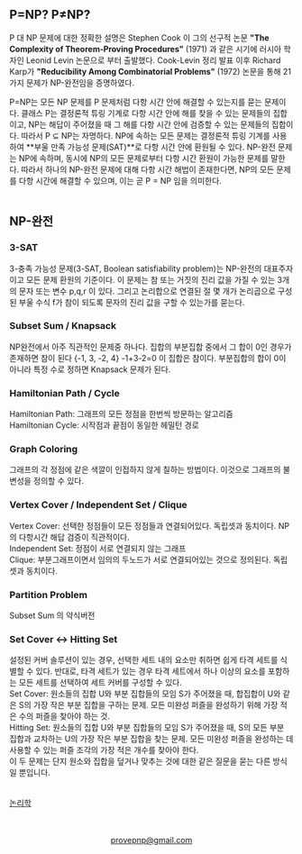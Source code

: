 ## P=NP? P≠NP?
P 대 NP 문제에 대한 정확한 설명은 Stephen Cook 이 그의 선구적 논문 **"The Complexity of Theorem‑Proving Procedures"** (1971) 과 같은 시기에 러시아 학자인 Leonid Levin 논문으로 부터 출발했다. Cook-Levin 정리 발표 이후 Richard Karp가 **"Reducibility Among Combinatorial Problems"** (1972) 논문을 통해 21가지 문제가 NP-완전임을 증명하였다.

P=NP는 모든 NP 문제를 P 문제처럼 다항 시간 안에 해결할 수 있는지를 묻는 문제이다. 클래스 P는 결정론적 튜링 기계로 다항 시간 안에 해를 찾을 수 있는 문제들의 집합이고, NP는 해답이 주어졌을 때 그 해를 다항 시간 안에 검증할 수 있는 문제들의 집합이다. 따라서 P ⊆ NP는 자명하다. NP에 속하는 모든 문제는 결정론적 튜링 기계를 사용하여 **부울 만족 가능성 문제(SAT)**로 다항 시간 안에 환원될 수 있다. NP-완전 문제는 NP에 속하며, 동시에 NP의 모든 문제로부터 다항 시간 환원이 가능한 문제를 말한다. 따라서 하나의 NP-완전 문제에 대해 다항 시간 해법이 존재한다면, NP의 모든 문제를 다항 시간에 해결할 수 있으며, 이는 곧 P = NP 임을 의미한다.
<br>
<br>
## NP-완전
### 3-SAT
3-충족 가능성 문제(3-SAT, Boolean satisfiability problem)는 NP-완전의 대표주자이고 모든 문제 환원의 기준이다. 이 문제는 참 또는 거짓의 진리 값을 가질 수 있는 3개의 문자 또는 변수 p,q,r 이 있다. 그리고 논리합으로 연결된 절 몇 개가 논리곱으로 구성된 부울 수식 f가 참이 되도록 문자의 진리 값을 구할 수 있는가를 묻는다.
### Subset Sum / Knapsack
NP완전에서 아주 직관적인 문제중 하나다. 집합의 부분집합 중에서 그 합이 0인 경우가 존재하면 참이 된다 {-1, 3, -2, 4} -1+3-2=0 이 집합은 참이다. 부분집합의 합이 0이 아니라 특정 수로 정하면 Knapsack 문제가 된다.
### Hamiltonian Path / Cycle
Hamiltonian Path: 그래프의 모든 정점을 한번씩 방문하는 알고리즘
<br>
Hamiltonian Cycle: 시작점과 끝점이 동일한 헤밀턴 경로
<br>
### Graph Coloring
그래프의 각 정점에 같은 색깔이 인접하지 않게 칠하는 방법이다. 이것으로 그래프의 불변성을 정의할 수 있다.
### Vertex Cover / Independent Set / Clique
Vertex Cover: 선택한 정점들이 모든 정점들과 연결되어있다. 독립셋과 동치이다. NP의 다항시간 해답 검증이 직관적이다.
<br>
Independent Set: 정점이 서로 연결되지 않는 그래프
<br>
Clique: 부분그래프이면서 임의의 두노드가 서로 연결되어있는 것으로 정의된다. 독립셋과 동치이다.
<br>
### Partition Problem
Subset Sum 의 약식버전

### Set Cover ↔ Hitting Set
설정된 커버 솔루션이 있는 경우, 선택한 세트 내의 요소만 취하면 쉽게 타격 세트를 식별할 수 있다. 반대로, 타격 세트가 있는 경우 타격 세트에서 하나 이상의 요소를 포함하는 모든 세트를 선택하여 세트 커버를 구성할 수 있다. 
<br>
Set Cover: 원소들의 집합 U와 부분 집합들의 모임 S가 주어졌을 때, 합집합이 U와 같은 S의 가장 작은 부분 집합을 구하는 문제. 모든 미완성 퍼즐을 완성하기 위해 가장 적은 수의 퍼즐을 찾아야 하는 것.
<br>
Hitting Set: 원소들의 집합 U와 부분 집합들의 모임 S가 주어졌을 때, S의 모든 부분 집합과 교차하는 U의 가장 작은 부분 집합을 찾는 문제. 모든 미완성 퍼즐을 완성하는 데 사용할 수 있는 퍼즐 조각의 가장 적은 개수를 찾아야 한다. 
<br>
이 두 문제는 단지 원소와 집합을 덮거나 맞추는 것에 대한 같은 질문을 묻는 다른 방식일 뿐입니다. 
<br>
<br>
<br>
<a href="http://pvsnpkr.github.io/LOGIC" target="_blank">논리학</a>
<br>
<br>
<br>
<p align="center"><a href="mailto:provepnp@gmail.com">provepnp@gmail.com</a></p>
